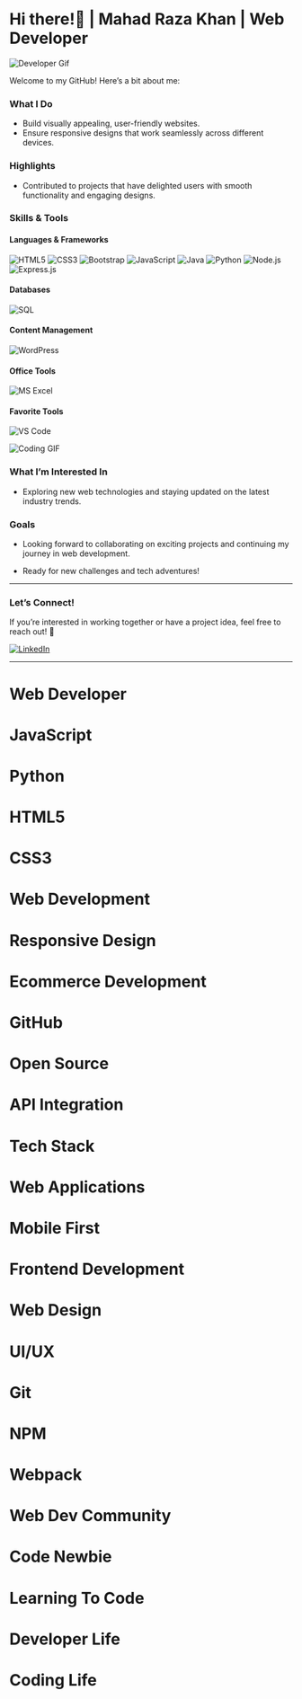 # Hi there!👋 | Mahad Raza Khan | Web Developer

![Developer Gif](https://i.pinimg.com/originals/02/74/20/0274207612d515f49012c87803a9e631.gif)


Welcome to my GitHub! Here’s a bit about me:

### What I Do
- Build visually appealing, user-friendly websites.
- Ensure responsive designs that work seamlessly across different devices.

### Highlights
- Contributed to projects that have delighted users with smooth functionality and engaging designs.

### Skills & Tools
#### Languages & Frameworks
<p>
  <img src="https://img.shields.io/badge/HTML5-E34F26?style=for-the-badge&logo=html5&logoColor=white" alt="HTML5" />
  <img src="https://img.shields.io/badge/CSS3-1572B6?style=for-the-badge&logo=css3&logoColor=white" alt="CSS3" />
  <img src="https://img.shields.io/badge/Bootstrap-563D7C?style=for-the-badge&logo=bootstrap&logoColor=white" alt="Bootstrap" />
  <img src="https://img.shields.io/badge/JavaScript-323330?style=for-the-badge&logo=javascript&logoColor=F7DF1E" alt="JavaScript" />
  <img src="https://img.shields.io/badge/Java-007396?style=for-the-badge&logo=java&logoColor=white" alt="Java" />
  <img src="https://img.shields.io/badge/Python-3776AB?style=for-the-badge&logo=python&logoColor=white" alt="Python" />
  <img src="https://img.shields.io/badge/Node.js-43853D?style=for-the-badge&logo=node.js&logoColor=white" alt="Node.js" />
  <img src="https://img.shields.io/badge/Express.js-000000?style=for-the-badge&logo=express&logoColor=white" alt="Express.js" />
</p>


#### Databases
<p>
  <img src="https://img.shields.io/badge/SQL-4479A1?style=for-the-badge&logo=postgresql&logoColor=white" alt="SQL" />
</p>

#### Content Management
<p>
  <img src="https://img.shields.io/badge/WordPress-21759B?style=for-the-badge&logo=wordpress&logoColor=white" alt="WordPress" />
</p>

#### Office Tools
<p>
  <img src="https://img.shields.io/badge/MS%20Excel-217346?style=for-the-badge&logo=microsoft-excel&logoColor=white" alt="MS Excel" />
</p>

#### Favorite Tools
<p>
  <img src="https://img.shields.io/badge/VS%20Code-007ACC?style=for-the-badge&logo=visual-studio-code&logoColor=white" alt="VS Code" />
</p>

![Coding GIF](https://media.giphy.com/media/qgQUggAC3Pfv687qPC/giphy.gif)

### What I’m Interested In
- Exploring new web technologies and staying updated on the latest industry trends.

### Goals
- Looking forward to collaborating on exciting projects and continuing my journey in web development.

- Ready for new challenges and tech adventures!

---

### Let’s Connect!
If you’re interested in working together or have a project idea, feel free to reach out! 🚀

[![LinkedIn](https://img.shields.io/badge/LinkedIn-Connect-blue)](https://www.linkedin.com/in/mahad-raza-khan-909693263/)

---

# Web Developer
# JavaScript
# Python
# HTML5
# CSS3
# Web Development
# Responsive Design
# Ecommerce Development
# GitHub
# Open Source
# API Integration
# Tech Stack
# Web Applications
# Mobile First
# Frontend Development
# Web Design
# UI/UX
# Git
# NPM
# Webpack
# Web Dev Community
# Code Newbie
# Learning To Code
# Developer Life
# Coding Life




